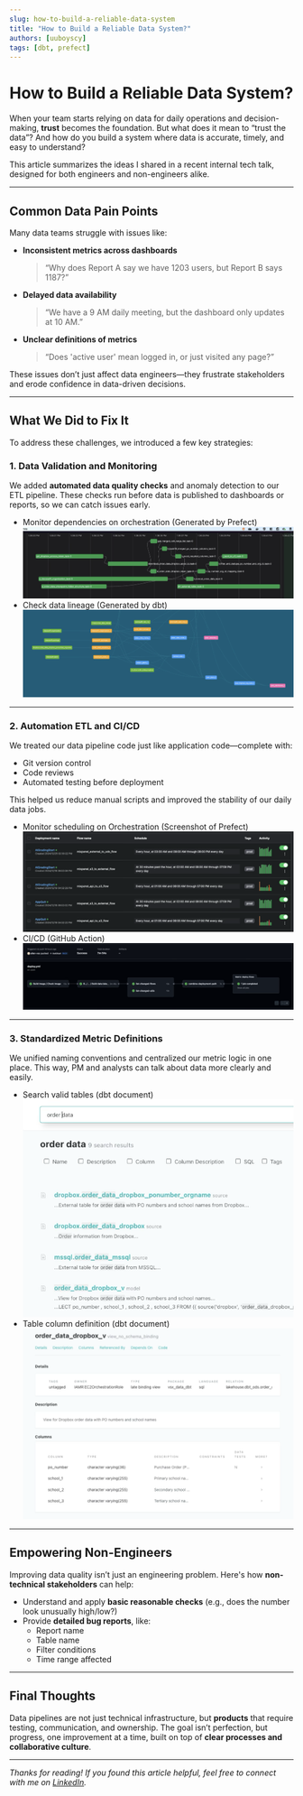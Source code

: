 ```yaml
---
slug: how-to-build-a-reliable-data-system
title: "How to Build a Reliable Data System?"
authors: [uuboyscy]
tags: [dbt, prefect]
---
```


# How to Build a Reliable Data System?

When your team starts relying on data for daily operations and decision-making, **trust** becomes the foundation. But what does it mean to “trust the data”? And how do you build a system where data is accurate, timely, and easy to understand?

This article summarizes the ideas I shared in a recent internal tech talk, designed for both engineers and non-engineers alike.

<!-- truncate -->

---

## Common Data Pain Points

Many data teams struggle with issues like:

- **Inconsistent metrics across dashboards**  
  > “Why does Report A say we have 1203 users, but Report B says 1187?”

- **Delayed data availability**  
  > “We have a 9 AM daily meeting, but the dashboard only updates at 10 AM.”

- **Unclear definitions of metrics**  
  > “Does 'active user' mean logged in, or just visited any page?”

These issues don’t just affect data engineers—they frustrate stakeholders and erode confidence in data-driven decisions.

---

## What We Did to Fix It

To address these challenges, we introduced a few key strategies:

### 1. Data Validation and Monitoring

We added **automated data quality checks** and anomaly detection to our ETL pipeline. These checks run before data is published to dashboards or reports, so we can catch issues early.

- Monitor dependencies on orchestration (Generated by Prefect)
![data-validation-and-monitoring-1](./data-validation-and-monitoring-1.png)
- Check data lineage (Generated by dbt)
![data-validation-and-monitoring-2](./data-validation-and-monitoring-2.png)

---

### 2. Automation ETL and CI/CD

We treated our data pipeline code just like application code—complete with:

- Git version control  
- Code reviews  
- Automated testing before deployment

This helped us reduce manual scripts and improved the stability of our daily data jobs.

- Monitor scheduling on Orchestration (Screenshot of Prefect)
![automation-etl-and-cicd-1](./automation-etl-and-cicd-1.png)
- CI/CD (GitHub Action)
![automation-etl-and-cicd-2](./automation-etl-and-cicd-2.png)

---

### 3. Standardized Metric Definitions

We unified naming conventions and centralized our metric logic in one place. This way, PM and analysts can talk about data more clearly and easily.

- Search valid tables (dbt document)
![standardize-data-definition-1](./standardize-data-definition-1.png)
- Table column definition (dbt document)
![standardize-data-definition-2](./standardize-data-definition-2.png)

---

## Empowering Non-Engineers

Improving data quality isn’t just an engineering problem. Here's how **non-technical stakeholders** can help:

- Understand and apply **basic reasonable checks** (e.g., does the number look unusually high/low?)
- Provide **detailed bug reports**, like:
  - Report name
  - Table name
  - Filter conditions
  - Time range affected

---

## Final Thoughts

Data pipelines are not just technical infrastructure, but **products** that require testing, communication, and ownership. The goal isn’t perfection, but progress, one improvement at a time, built on top of **clear processes and collaborative culture**.

---

*Thanks for reading! If you found this article helpful, feel free to connect with me on [LinkedIn](https://www.linkedin.com/in/chengyou-shi/).*